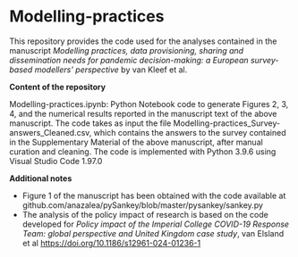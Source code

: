 # Modelling-practices
This repository provides the code used for the analyses contained in the manuscript _Modelling practices, data provisioning, sharing and dissemination needs for pandemic decision-making: a European survey-based modellers’ perspective_ by van Kleef et al.

**Content of the repository**

Modelling-practices.ipynb: Python Notebook code to generate Figures 2, 3, 4, and the numerical results reported in the manuscript text of the above manuscript. The code takes as input the file Modelling-practices_Survey-answers_Cleaned.csv, which contains the answers to the survey contained in the Supplementary Material of the above manuscript, after manual curation and cleaning. The code is implemented with Python 3.9.6 using Visual Studio Code 1.97.0

**Additional notes**

- Figure 1 of the manuscript has been obtained with the code available at github.com/anazalea/pySankey/blob/master/pysankey/sankey.py
- The analysis of the policy impact of research is based on the code developed for _Policy impact of the Imperial College COVID-19 Response Team: global perspective and United Kingdom case study_, van Elsland et al https://doi.org/10.1186/s12961-024-01236-1

